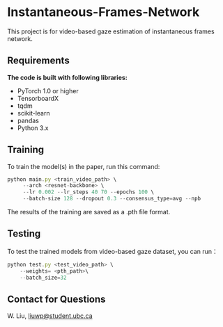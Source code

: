 # Instantaneous-Frames-Network
This project is for video-based gaze estimation of instantaneous frames network.
## Requirements
**The code is built with following libraries:**

- PyTorch 1.0 or higher
- TensorboardX
- tqdm
- scikit-learn
- pandas
- Python 3.x
## Training
To train the model(s) in the paper, run this command:
```javascript
python main.py <train_video_path> \
     --arch <resnet-backbone> \
     --lr 0.002 --lr_steps 40 70 --epochs 100 \
     --batch-size 128 --dropout 0.3 --consensus_type=avg --npb
```
The results of the training are saved as a .pth file format.
## Testing
To test the trained models from video-based gaze dataset, you can run：
```javascript
python test.py <test_video_path> \
    --weights= <pth_path>\
    --batch_size=32
```
## Contact for Questions
W. Liu, liuwp@student.ubc.ca

